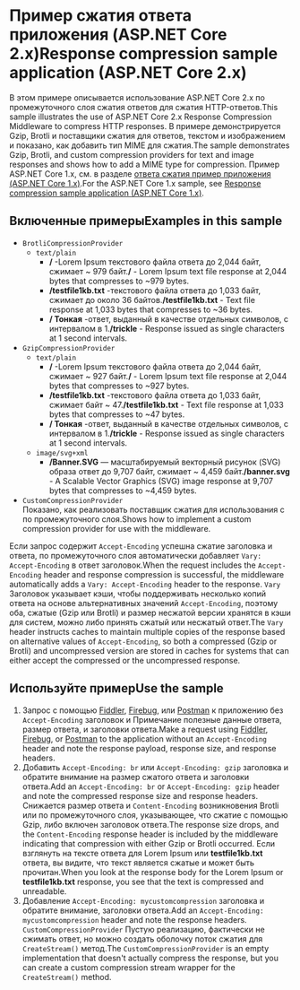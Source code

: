# <a name="response-compression-sample-application-aspnet-core-2x"></a><span data-ttu-id="acb57-101">Пример сжатия ответа приложения (ASP.NET Core 2.x)</span><span class="sxs-lookup"><span data-stu-id="acb57-101">Response compression sample application (ASP.NET Core 2.x)</span></span>

<span data-ttu-id="acb57-102">В этом примере описывается использование ASP.NET Core 2.x по промежуточного слоя сжатия ответов для сжатия HTTP-ответов.</span><span class="sxs-lookup"><span data-stu-id="acb57-102">This sample illustrates the use of ASP.NET Core 2.x Response Compression Middleware to compress HTTP responses.</span></span> <span data-ttu-id="acb57-103">В примере демонстрируется Gzip, Brotli и поставщики сжатия для ответов, текстом и изображением и показано, как добавить тип MIME для сжатия.</span><span class="sxs-lookup"><span data-stu-id="acb57-103">The sample demonstrates Gzip, Brotli, and custom compression providers for text and image responses and shows how to add a MIME type for compression.</span></span> <span data-ttu-id="acb57-104">Пример ASP.NET Core 1.x, см. в разделе [ответа сжатия пример приложения (ASP.NET Core 1.x)](https://github.com/aspnet/AspNetCore.Docs/tree/master/aspnetcore/performance/response-compression/samples/1.x).</span><span class="sxs-lookup"><span data-stu-id="acb57-104">For the ASP.NET Core 1.x sample, see [Response compression sample application (ASP.NET Core 1.x)](https://github.com/aspnet/AspNetCore.Docs/tree/master/aspnetcore/performance/response-compression/samples/1.x).</span></span>

## <a name="examples-in-this-sample"></a><span data-ttu-id="acb57-105">Включенные примеры</span><span class="sxs-lookup"><span data-stu-id="acb57-105">Examples in this sample</span></span>

* `BrotliCompressionProvider`
  * `text/plain`
    * <span data-ttu-id="acb57-106">**/** -Lorem Ipsum текстового файла ответа до 2,044 байт, сжимает ~ 979 байт.</span><span class="sxs-lookup"><span data-stu-id="acb57-106">**/** - Lorem Ipsum text file response at 2,044 bytes that compresses to ~979 bytes.</span></span>
    * <span data-ttu-id="acb57-107">**/testfile1kb.txt** -текстового файла ответа до 1,033 байт, сжимает до около 36 байтов.</span><span class="sxs-lookup"><span data-stu-id="acb57-107">**/testfile1kb.txt** - Text file response at 1,033 bytes that compresses to ~36 bytes.</span></span>
    * <span data-ttu-id="acb57-108">**/ Тонкая** -ответ, выданный в качестве отдельных символов, с интервалом в 1.</span><span class="sxs-lookup"><span data-stu-id="acb57-108">**/trickle** - Response issued as single characters at 1 second intervals.</span></span>
* `GzipCompressionProvider`
  * `text/plain`
    * <span data-ttu-id="acb57-109">**/** -Lorem Ipsum текстового файла ответа до 2,044 байт, сжимает ~ 927 байт.</span><span class="sxs-lookup"><span data-stu-id="acb57-109">**/** - Lorem Ipsum text file response at 2,044 bytes that compresses to ~927 bytes.</span></span>
    * <span data-ttu-id="acb57-110">**/testfile1kb.txt** -текстового файла ответа до 1,033 байт, сжимает байт ~ 47.</span><span class="sxs-lookup"><span data-stu-id="acb57-110">**/testfile1kb.txt** - Text file response at 1,033 bytes that compresses to ~47 bytes.</span></span>
    * <span data-ttu-id="acb57-111">**/ Тонкая** -ответ, выданный в качестве отдельных символов, с интервалом в 1.</span><span class="sxs-lookup"><span data-stu-id="acb57-111">**/trickle** - Response issued as single characters at 1 second intervals.</span></span>
  * `image/svg+xml`
    * <span data-ttu-id="acb57-112">**/Banner.SVG** — масштабируемый векторный рисунок (SVG) образа ответ до 9,707 байт, сжимает ~ 4,459 байт.</span><span class="sxs-lookup"><span data-stu-id="acb57-112">**/banner.svg** - A Scalable Vector Graphics (SVG) image response at 9,707 bytes that compresses to ~4,459 bytes.</span></span>
* `CustomCompressionProvider`<br><span data-ttu-id="acb57-113">Показано, как реализовать поставщик сжатия для использования с по промежуточного слоя.</span><span class="sxs-lookup"><span data-stu-id="acb57-113">Shows how to implement a custom compression provider for use with the middleware.</span></span>

<span data-ttu-id="acb57-114">Если запрос содержит `Accept-Encoding` успешна сжатие заголовка и ответа, по промежуточного слоя автоматически добавляет `Vary: Accept-Encoding` в ответ заголовок.</span><span class="sxs-lookup"><span data-stu-id="acb57-114">When the request includes the `Accept-Encoding` header and response compression is successful, the middleware automatically adds a `Vary: Accept-Encoding` header to the response.</span></span> <span data-ttu-id="acb57-115">`Vary` Заголовок указывает кэши, чтобы поддерживать несколько копий ответа на основе альтернативных значений `Accept-Encoding`, поэтому оба, сжатые (Gzip или Brotli) и размер несжатой версии хранятся в кэши для систем, можно либо принять сжатый или несжатый ответ.</span><span class="sxs-lookup"><span data-stu-id="acb57-115">The `Vary` header instructs caches to maintain multiple copies of the response based on alternative values of `Accept-Encoding`, so both a compressed (Gzip or Brotli) and uncompressed version are stored in caches for systems that can either accept the compressed or the uncompressed response.</span></span>

## <a name="use-the-sample"></a><span data-ttu-id="acb57-116">Используйте пример</span><span class="sxs-lookup"><span data-stu-id="acb57-116">Use the sample</span></span>

1. <span data-ttu-id="acb57-117">Запрос с помощью [Fiddler](https://www.telerik.com/fiddler), [Firebug](https://getfirebug.com/), или [Postman](https://www.getpostman.com/) к приложению без `Accept-Encoding` заголовок и Примечание полезные данные ответа, размер ответа, и заголовки ответа.</span><span class="sxs-lookup"><span data-stu-id="acb57-117">Make a request using [Fiddler](https://www.telerik.com/fiddler), [Firebug](https://getfirebug.com/), or [Postman](https://www.getpostman.com/) to the application without an `Accept-Encoding` header and note the response payload, response size, and response headers.</span></span>
1. <span data-ttu-id="acb57-118">Добавить `Accept-Encoding: br` или `Accept-Encoding: gzip` заголовка и обратите внимание на размер сжатого ответа и заголовки ответа.</span><span class="sxs-lookup"><span data-stu-id="acb57-118">Add an `Accept-Encoding: br` or `Accept-Encoding: gzip` header and note the compressed response size and response headers.</span></span> <span data-ttu-id="acb57-119">Снижается размер ответа и `Content-Encoding` возникновения Brotli или по промежуточного слоя, указывающее, что сжатие с помощью Gzip, либо включен заголовок ответа.</span><span class="sxs-lookup"><span data-stu-id="acb57-119">The response size drops, and the `Content-Encoding` response header is included by the middleware indicating that compression with either Gzip or Brotli occurred.</span></span> <span data-ttu-id="acb57-120">Если взглянуть на тексте ответа для Lorem Ipsum или **testfile1kb.txt** ответа, вы видите, что текст является сжатые и может быть прочитан.</span><span class="sxs-lookup"><span data-stu-id="acb57-120">When you look at the response body for the Lorem Ipsum or **testfile1kb.txt** response, you see that the text is compressed and unreadable.</span></span>
1. <span data-ttu-id="acb57-121">Добавление `Accept-Encoding: mycustomcompression` заголовка и обратите внимание, заголовки ответа.</span><span class="sxs-lookup"><span data-stu-id="acb57-121">Add an `Accept-Encoding: mycustomcompression` header and note the response headers.</span></span> <span data-ttu-id="acb57-122">`CustomCompressionProvider` Пустую реализацию, фактически не сжимать ответ, но можно создать оболочку поток сжатия для `CreateStream()` метод.</span><span class="sxs-lookup"><span data-stu-id="acb57-122">The `CustomCompressionProvider` is an empty implementation that doesn't actually compress the response, but you can create a custom compression stream wrapper for the `CreateStream()` method.</span></span>
